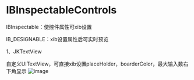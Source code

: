 # IBInspectableControls

IBInspectable：使控件属性可xib设置

IB_DESIGNABLE：xib设置属性后可实时预览

1、JKTextView

自定义UITextView，可直接xib设置placeHolder，boarderColor，最大输入数右下角显示
![image](https://github.com/karson711/IBInspectableControls/blob/master/JKTextView.gif)

